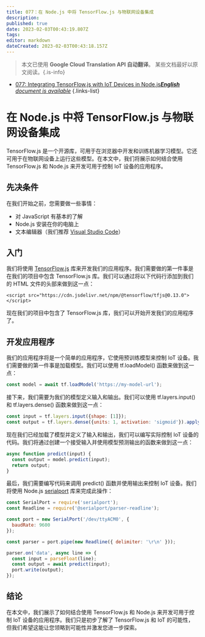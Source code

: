 ```yaml
---
title: 077：在 Node.js 中将 TensorFlow.js 与物联网设备集成
description: 
published: true
date: 2023-02-03T00:43:19.807Z
tags: 
editor: markdown
dateCreated: 2023-02-03T00:43:18.157Z
---
```


> 本文已使用 **Google Cloud Translation API 自动翻译**。
某些文档最好以原文阅读。{.is-info}



- [077: Integrating TensorFlow.js with IoT Devices in Node.js***English** document is available*](/en/Knowledge-base/TensorFlow-js/Learning/077-integrating-tensorflow-js-with-iot-devices-in-node-js)
{.links-list}


# 在 Node.js 中将 TensorFlow.js 与物联网设备集成

TensorFlow.js 是一个开源库，可用于在浏览器中开发和训练机器学习模型。它还可用于在物联网设备上运行这些模型。在本文中，我们将展示如何结合使用 TensorFlow.js 和 Node.js 来开发可用于控制 IoT 设备的应用程序。

## 先决条件

在我们开始之前，您需要做一些事情：

- 对 JavaScript 有基本的了解
- Node.js 安装在你的电脑上
- 文本编辑器（我们推荐 [Visual Studio Code](https://code.visualstudio.com/)）

## 入门

我们将使用 [TensorFlow.js](https://js.tensorflow.org/) 库来开发我们的应用程序。我们需要做的第一件事是在我们的项目中包含 TensorFlow.js 库。我们可以通过将以下代码行添加到我们的 HTML 文件的头部来做到这一点：

```
<script src="https://cdn.jsdelivr.net/npm/@tensorflow/tfjs@0.13.0"> </script>
```

现在我们的项目中包含了 TensorFlow.js 库，我们可以开始开发我们的应用程序了。

## 开发应用程序

我们的应用程序将是一个简单的应用程序，它使用预训练模型来控制 IoT 设备。我们需要做的第一件事是加载模型。我们可以使用 tf.loadModel() 函数来做到这一点：

```javascript
const model = await tf.loadModel('https://my-model-url');
```

接下来，我们需要为我们的模型定义输入和输出。我们可以使用 tf.layers.input() 和 tf.layers.dense() 函数来做到这一点：

```javascript
const input = tf.layers.input({shape: [1]});
const output = tf.layers.dense({units: 1, activation: 'sigmoid'}).apply(input);
```

现在我们已经加载了模型并定义了输入和输出，我们可以编写实际控制 IoT 设备的代码。我们将通过创建一个接受输入并使用模型预测输出的函数来做到这一点：

```javascript
async function predict(input) {
  const output = model.predict(input);
  return output;
}
```

最后，我们需要编写代码来调用 predict() 函数并使用输出来控制 IoT 设备。我们将使用 Node.js [serialport](https://serialport.io/) 库来完成此操作：

```javascript
const SerialPort = require('serialport');
const Readline = require('@serialport/parser-readline');

const port = new SerialPort('/dev/ttyACM0', {
  baudRate: 9600
});

const parser = port.pipe(new Readline({ delimiter: '\r\n' }));

parser.on('data', async line => {
  const input = parseFloat(line);
  const output = await predict(input);
  port.write(output);
});
```

## 结论

在本文中，我们展示了如何结合使用 TensorFlow.js 和 Node.js 来开发可用于控制 IoT 设备的应用程序。我们只是初步了解了 TensorFlow.js 和 IoT 的可能性，但我们希望这能让您领略到可能性并激发您进一步探索。